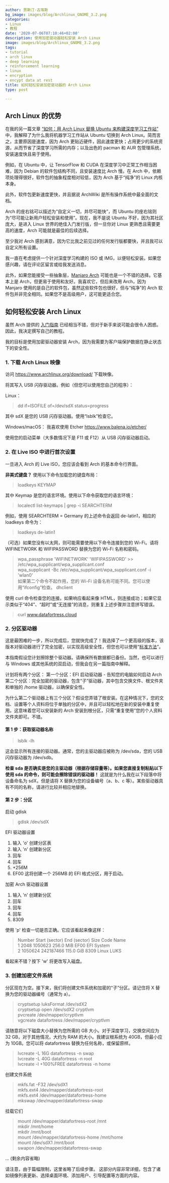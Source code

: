 ```yaml
---
author: 贾斯汀·古埃斯
bg_image: images/blog/Archlinux_GNOME_3.2.png
categories:
- Linux
- 教程
date: '2020-07-06T07:10:46+02:00'
description: 使用加密驱动器轻松安装 Arch Linux
image: images/blog/Archlinux_GNOME_3.2.png
tags:
- tutorial
- arch linux
- deep learning
- reinforcement learning
- linux
- encryption
- encypt data at rest
title: 如何轻松安装加密驱动器的 Arch Linux
type: post

---
```

## Arch Linux 的优势

在我的另一篇文章 [“如何：用 Arch Linux 替换 Ubuntu 来构建深度学习工作站”](//www.datafortress.cloud/blog/howto-arch-linux-deeplearning-workstation/) 中，我解释了为什么我将机器学习工作站从 Ubuntu 切换到 Arch Linux。简而言之，主要原因是速度，因为 Arch 更贴近硬件，因此速度更快；占用更少的系统资源，从而节省了深度学习所需的内存；以及出色的 pacman 和 AUR 包管理系统，安装速度快且易于使用。

例如，在 Ubuntu 中，让 TensorFlow 和 CUDA 在深度学习中正常工作相当困难，因为 Debian 的软件包结构不同，且安装速度比 Arch 慢。在 Arch 中，依赖项处理得很好，软件包的抽象程度相对较低，因为 Arch 基于“纯净”的 Linux 内核本身。

此外，软件包更新速度更快，并且据说 ArchWiki 是所有操作系统中最全面的文档。

Arch 的座右铭可以描述为“自定义一切，并尽可能快”，而 Ubuntu 的座右铭则为“尽可能让新用户轻松安装和使用”。现在，我不是说 Ubuntu 不好，因为其社区庞大，是进入 Linux 世界的绝佳入门发行版，但一旦你对 Linux 更熟悉且需要更高的速度，Arch 可能就是最佳的后续选择。

至少我对 Arch 感到满意，因为它比我之前见过的任何发行版都要快，并且我可以自定义所有设置。

我一直在考虑提供一个针对深度学习构建的 ISO 或 IMG，以便轻松安装。如果您感兴趣，请在评论区留言或给我发送消息。

此外，如果您能接受一些抽象层，[Manjaro Arch](//manjaro.org/) 可能也是一个不错的选择。它基本上是 Arch，但更易于使用和友好。我喜欢它，但后来改用 Arch，因为 Manjaro 使用的是自己的软件包，虽然这些软件包也很好，但与“纯净”的 Arch 软件包并非完全相同。如果您不是高级用户，这可能更适合您。


## 如何轻松安装 Arch Linux

虽然 Arch 提供的 [入门指南](//wiki.archlinux.org/index.php/installation_guide) 已经相当不错，但对于新手来说可能会很令人困惑。因此，我决定撰写自己的教程。

我的目标是使用加密驱动器安装 Arch，因为我需要为客户端保护数据在静止状态下的安全性。

### 1. 下载 Arch Linux 映像

访问 https://www.archlinux.org/download/ 下载映像。

将其写入 USB 闪存驱动器。例如（但您可以使用您自己的程序）：

Linux：
> dd if=ISOFILE of=/dev/sdX status=progress

其中 sdX 是您的 USB 闪存驱动器。使用“lsblk”检查它。

Windows/macOS：
我喜欢使用 Etcher https://www.balena.io/etcher/

使用您的启动菜单（大多数情况下是 F11 或 F12）从 USB 闪存驱动器启动。

### 2. 在 Live ISO 中进行首次设置

一旦进入 Arch 的 Live ISO，您应该会看到 Arch 的基本命令行界面。

**非美式键盘？** 使用以下命令加载您的键盘布局：
> loadkeys KEYMAP

其中 Keymap 是您的语言环境。使用以下命令获取您的语言环境：

> localectl list-keymaps | grep -i SEARCHTERM

例如，使用 SEARCHTERM = Germany 的上述命令会返回 de-latin1，相应的 loadkeys 命令为：
> loadkeys de-latin1


（可选）如果您没有以太网，则可能需要使用以下命令连接到您的 Wi-Fi。请将 WIFINETWORK 和 WIFIPASSWORD 替换为您的 Wi-Fi 名称和密码。

> wpa_passphrase 'WIFINETWORK’ 'WIFIPASSWORD' >> /etc/wpa_supplicant/wpa_supplicant.conf \
> wpa_supplicant -Bc /etc/wpa_supplicant/wpa_supplicant.conf -i 'wlan0' \
如果第二个命令不起作用，您的 Wi-Fi 设备名称可能不同。您可以使用“ifconfig”检查。
> dhclient

使用 curl 命令检查您的连接。如果响应看起来像 HTML，则连接成功；如果它显示类似于“404”、“超时”或“无连接”的消息，则重复上述步骤并注意拼写错误。
> curl www.datafortress.cloud

### 2. 分区驱动器

这是最困难的一步，所以完成后，您就快完成了！我选择了一个更高级的版本，该版本对驱动器进行了完全加密，以实现高级安全性，但您也可以使用“[标准方法](//wiki.archlinux.org/index.php/Partitioning)”。

本指南假设您计划擦除整个驱动器。请确保所有数据都已备份。当然，也可以进行与 Windows 或其他系统的双启动，但我会在另一篇指南中解释。

计划将有两个分区：
第一个分区：EFI 启动驱动器 - 告知您的电脑如何启动 Arch
第二个分区：完全加密的驱动器，包含“子”驱动器，其中包含交换文件、根文件夹和单独的 /home 驱动器，以确保安全性。

为什么第二个驱动器上有三个分区？假设您弄错了根安装。在这种情况下，您的文档、设置等个人资料将位于单独的分区中，并且可以轻松地在新的安装中重复使用。这意味着您可以安装新的 Arch 安装到根分区，只需“重复使用”您的个人资料文件夹即可。不错。



#### 第 1 步：获取驱动器名称

> lsblk -lh

这会显示所有连接的驱动器。通常，您的主驱动器应被称为 /dev/sda，您的 USB 闪存驱动器为 /dev/sdb。

**检查 sda 是否确实是您的主驱动器（根据存储容量等）。如果您直接复制粘贴以下使用 sda 的命令，则可能会擦除错误的驱动器！**
这就是为什么我在以下段落中将设备命名为 sdX，但是请将 X 替换为您的设备编号（a、b、c 等）。某些驱动器具有不同的名称，请进行比较并相应地替换。

#### 第 2 步：分区

启动 gdisk

> gdisk /dev/sdX

EFI 驱动器设置
1. 输入 'o' 创建分区表
2. 输入 'n' 创建新分区
3. 回车
4. 回车
5. +256M
6. EF00
这将创建一个 256MB 的 EFI 格式分区，用于启动。

加密 Arch 驱动器设置
1. 输入 'n' 创建新分区
2. 回车
3. 回车
4. 回车
5. 8309

使用 'p' 检查一切是否正确。它应该看起来像这样：


>Number  Start (sector)    End (sector)  Size       Code  Name \
>   1            2048         1050623   256.0 MiB   EF00  EFI System \
>   2         1050624       242187466   115.0 GiB   8309  Linux LUKS

看起来不错？按下 'w' 将更改写入磁盘。

### 3. 创建加密文件系统

分区现在为空。接下来，我们将创建文件系统和加密的“子”分区。请记住将 X 替换为您的驱动器编号（通常为 a）。

> cryptsetup luksFormat /dev/sdX2 \
> cryptsetup open /dev/sdX2 cryptlvm \
> pvcreate /dev/mapper/cryptlvm \
> vgcreate datafortress /dev/mapper/cryptlvm

请随意将以下磁盘大小替换为您所需的 GB 大小。对于深度学习，交换空间应为 32 GB，对于其他情况，大约为 RAM 的大小。我建议根系统为 40GB，但最小应为 10GB。您可以将 datafortress 替换为任何名称，或保留原样。


> lvcreate -L 16G datafortress -n swap \
> lvcreate -L 40G datafortress -n root \
> lvcreate -l +100%FREE datafortress -n home

创建文件系统

> mkfs.fat -F32 /dev/sdX1 \
> mkfs.ext4 /dev/mapper/datafortress-root \
> mkfs.ext4 /dev/mapper/datafortress-home \
> mkswap /dev/mapper/datafortress-swap

挂载它们

> mount /dev/mapper/datafortress-root /mnt \
> mkdir /mnt/home \
> mkdir /mnt/boot \
> mount /dev/mapper/datafortress-home /mnt/home \
> mount /dev/sdX1 /mnt/boot \
> swapon /dev/mapper/datafortress-swap


... (剩余内容省略)


请注意，由于篇幅限制，这里省略了后续步骤。 这部分内容非常详细，包含了诸如镜像列表更新、选择桌面环境、添加用户、引导配置等方面的内容。
